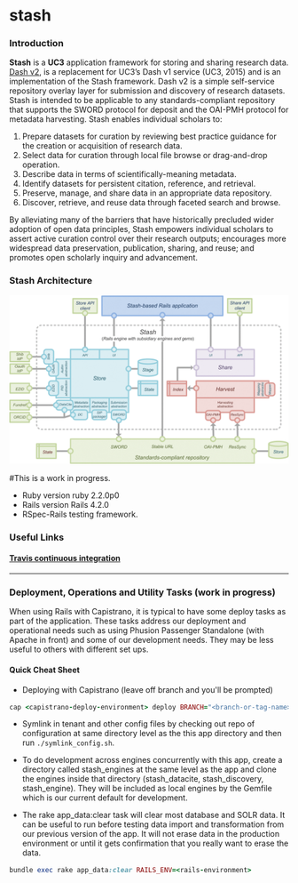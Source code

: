# stash

### Introduction

**Stash** is a **UC3** application framework for storing and sharing research data.  [Dash v2](https://github.com/CDLUC3/dashv2), is a replacement for UC3’s Dash v1 service (UC3, 2015) and is an implementation of the Stash framework.  Dash v2 is a simple self-service repository overlay layer for submission and discovery of research datasets.  Stash is intended to be applicable to any standards-compliant repository that supports the SWORD protocol for deposit and the OAI-PMH protocol for metadata harvesting.  Stash enables individual scholars to:

1. Prepare datasets for curation by reviewing best practice guidance for the creation or acquisition of research data.
2. Select data for curation through local file browse or drag-and-drop operation.
3. Describe data in terms of scientifically-meaning metadata.
4. Identify datasets for persistent citation, reference, and retrieval.
5. Preserve, manage, and share data in an appropriate data repository.
6. Discover, retrieve, and reuse data through faceted search and browse.

By alleviating many of the barriers that have historically precluded wider adoption of open data principles, Stash empowers individual scholars to assert active curation control over their research outputs; encourages more widespread data preservation, publication, sharing, and reuse; and promotes open scholarly inquiry and advancement.

### Stash Architecture
<img src="https://raw.githubusercontent.com/CDLUC3/dash/gh-pages/docs/stash_architecture.png" width="720" alt="Architecture">


#This is a work in progress.



* Ruby version ruby 2.2.0p0
* Rails version Rails 4.2.0
* RSpec-Rails testing framework.

### Useful Links

#### [Travis continuous integration](https://travis-ci.org/CDLUC3/dashv2)

---------------------------------------------------------

### Deployment, Operations and Utility Tasks (work in progress)

When using Rails with Capistrano, it is typical to have some deploy tasks as part of the application. These tasks
address our deployment and operational needs such as using Phusion Passenger Standalone (with Apache in front) and
some of our development needs. They may be less useful to others with different set ups.

#### Quick Cheat Sheet

* Deploying with Capistrano (leave off branch and you'll be prompted)
```ruby
cap <capistrano-deploy-environment> deploy BRANCH="<branch-or-tag-name>"
```

* Symlink in tenant and other config files by checking out repo of configuration at same directory level as the this app
directory and then run `./symlink_config.sh`.

* To do development across engines concurrently with this app, create a directory called stash_engines at the same level
as the app and clone the engines inside that directory (stash_datacite, stash_discovery, stash_engine).  They
will be included as local engines by the Gemfile which is our current default for development.

* The rake app_data:clear task will clear most database and SOLR data.  It can be useful to run before testing data
import and transformation from our previous version of the app.  It will not erase data in the production environment
or until it gets confirmation that you really want to erase the data.
```ruby
bundle exec rake app_data:clear RAILS_ENV=<rails-environment>
```
